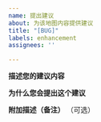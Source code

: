 ```yaml
---
name: 提出建议
about: 为该地图内容提供建议
title: "[BUG]"
labels: enhancement
assignees: ''

---
```


**描述您的建议内容**

**为什么您会提出这个建议**

**附加描述（备注）**
（可选）
